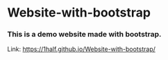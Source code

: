 # Website-with-bootstrap

### This is a demo website made with bootstrap.

Link:  https://1half.github.io/Website-with-bootstrap/
